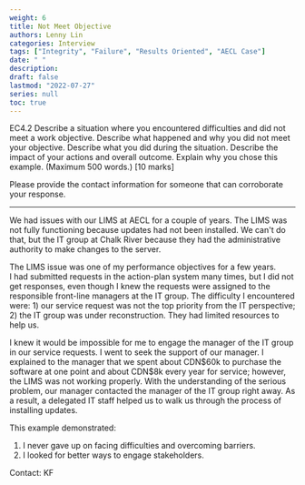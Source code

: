 ```yaml
---
weight: 6
title: Not Meet Objective
authors: Lenny Lin
categories: Interview
tags: ["Integrity", "Failure", "Results Oriented", "AECL Case"]
date: " "
description: 
draft: false
lastmod: "2022-07-27"
series: null
toc: true
---
```



EC4.2 Describe a situation where you encountered difficulties and did not meet a work objective.  Describe what happened and why you did not meet your objective.  Describe what you did during the situation.  Describe the impact of your actions and overall outcome.  Explain why you chose this example.  (Maximum 500 words.) [10 marks]

Please provide the contact information for someone that can corroborate your response.

<!--more-->

---

We had issues with our LIMS at AECL for a couple of years.  The LIMS was not fully functioning because updates had not been installed.  We can't do that, but the IT group at Chalk River because they had the administrative authority to make changes to the server.  

The LIMS issue was one of my performance objectives for a few years.  <br> I had submitted requests in the action-plan system many times, but I did not get responses, even though I knew the requests were assigned to the responsible front-line managers at the IT group.  The difficulty I encountered were: 1) our service request was not the top priority from the IT perspective; 2) the IT group was under reconstruction.  They had limited resources to help us.

I knew it would be impossible for me to engage the manager of the IT group in our service requests.  I went to seek the support of our manager.  I explained to the manager that we spent about CDN&#36;60k to purchase the software at one point and about CDN&#36;8k every year for service; however, the LIMS was not working properly.  With the understanding of the serious problem, our manager contacted the manager of the IT group right away.  As a result, a delegated IT staff helped us to walk us through the process of installing updates.

This example demonstrated:
1)	I never gave up on facing difficulties and overcoming barriers.
2)	I looked for better ways to engage stakeholders.

Contact: KF
